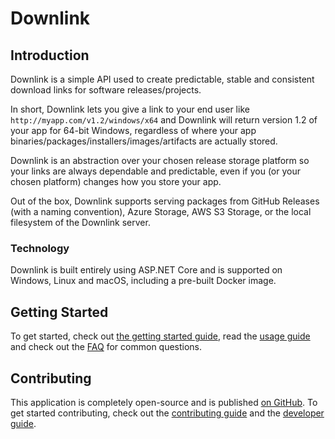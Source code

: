 # Downlink

## Introduction

Downlink is a simple API used to create predictable, stable and consistent download links for software releases/projects.

In short, Downlink lets you give a link to your end user like `http://myapp.com/v1.2/windows/x64` and Downlink will return version 1.2 of your app for 64-bit Windows, regardless of where your app binaries/packages/installers/images/artifacts are actually stored.

Downlink is an abstraction over your chosen release storage platform so your links are always dependable and predictable, even if you (or your chosen platform) changes how you store your app.

Out of the box, Downlink supports serving packages from GitHub Releases (with a naming convention), Azure Storage, AWS S3 Storage, or the local filesystem of the Downlink server.

### Technology

Downlink is built entirely using ASP.NET Core and is supported on Windows, Linux and macOS, including a pre-built Docker image.

## Getting Started

To get started, check out [the getting started guide](./getting-started.md), read the [usage guide](./usage.md) and check out the [FAQ](./faq.md) for common questions.

## Contributing

This application is completely open-source and is published [on GitHub](https://github.com/agc93/downlink). To get started contributing, check out the [contributing guide](./contributing.md) and the [developer guide](./developers.md).
